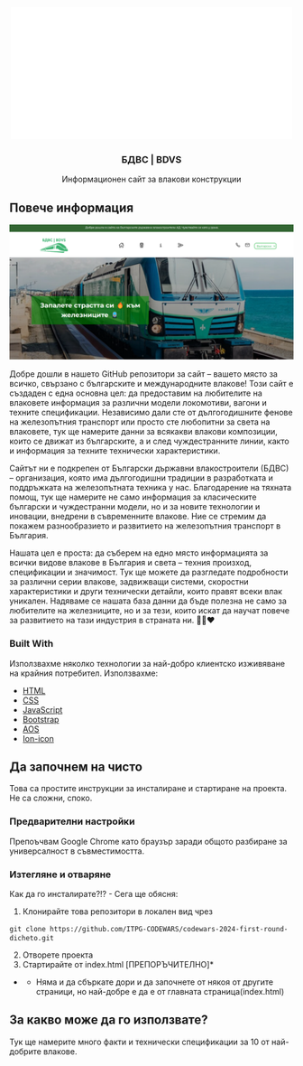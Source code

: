 
<br/>
<div align="center">
<a href="https://github.com/ShaanCoding/ReadME-Generator">
<img src="https://github.com/dicheto/Dicheto-IT/blob/b852b24e9515a65f37a7386b596b84a0748bd65a/logo.png" alt="Logo" >
</a>
<h3 align="center">БДВС | BDVS</h3>
<p align="center">
Информационен сайт за влакови конструкции


  


</p>
</div>

## Повече информация

![Screenshot](https://github.com/ITPG-CODEWARS/codewars-2024-first-round-dicheto/blob/d17b4b60ea32f4e4fe09533e3c9d4e52faba38d5/Preview.png)

Добре дошли в нашето GitHub репозитори за сайт – вашето място за всичко, свързано с българските и международните влакове! Този сайт е създаден с една основна цел: да предоставим на любителите на влаковете информация за различни модели локомотиви, вагони и техните спецификации. Независимо дали сте от дългогодишните фенове на железопътния транспорт или просто сте любопитни за света на влаковете, тук ще намерите данни за всякакви влакови композиции, които се движат из българските, а и след чуждестранните линии, както и информация за техните технически характеристики.


Сайтът ни е подкрепен от Български държавни влакостроители (БДВС) – организация, която има дългогодишни традиции в разработката и поддръжката на железопътната техника у нас. Благодарение на тяхната помощ, тук ще намерите не само информация за класическите български и чуждестранни модели, но и за новите технологии и иновации, внедрени в съвременните влакове. Ние се стремим да покажем разнообразието и развитието на железопътния транспорт в България.


Нашата цел е проста: да съберем на едно място информацията за всички видове влакове в България и света – техния произход, спецификации и значимост. Тук ще можете да разгледате подробности за различни серии влакове, задвижващи системи, скоростни характеристики и други технически детайли, които правят всеки влак уникален. Надяваме се нашата база данни да бъде полезна не само за любителите на железниците, но и за тези, които искат да научат повече за развитието на тази индустрия в страната ни. 🤍💚❤️
### Built With

Използвахме няколко технологии за най-добро клиентско изживяване на крайния потребител. Използвахме:

- [HTML](https://developer.mozilla.org/en-US/docs/Web/HTML)
- [CSS](https://developer.mozilla.org/en-US/docs/Web/CSS)
- [JavaScript](https://developer.mozilla.org/en-US/docs/Web/JavaScript)
- [Bootstrap](https://getbootstrap.com)
- [AOS](https://michalsnik.github.io/aos/)
- [Ion-icon](https://ionic.io/ionicons)
## Да започнем на чисто

Това са простите инструкции за инсталиране и стартиране на проекта. Не са сложни, споко. 
### Предварителни настройки

Препоъчвам Google Chrome като браузър заради общото разбиране за универсалност в съвместимостта. 
### Изтегляне и отваряне

Как да го инсталирате?!? - Сега ще обясня:
1. Клонирайте това репозитори в локален вид чрез
```
git clone https://github.com/ITPG-CODEWARS/codewars-2024-first-round-dicheto.git
```

2. Отворете проекта
3. Стартирайте от index.html [ПРЕПОРЪЧИТЕЛНО]*


* - Няма и да сбъркате дори и да започнете от някоя от другите страници, но най-добре е да е от главната страница(index.html)
## За какво може да го използвате?

Тук ще намерите много факти и технически спецификации за 10 от най-добрите влакове. 
